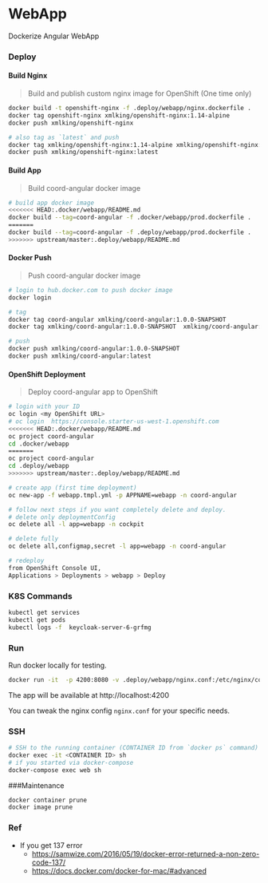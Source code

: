 WebApp
======

Dockerize Angular WebApp

### Deploy

#### Build Nginx
> Build and publish custom nginx image for OpenShift (One time only)
```bash
docker build -t openshift-nginx -f .deploy/webapp/nginx.dockerfile .
docker tag openshift-nginx xmlking/openshift-nginx:1.14-alpine
docker push xmlking/openshift-nginx

# also tag as `latest` and push
docker tag xmlking/openshift-nginx:1.14-alpine xmlking/openshift-nginx:latest
docker push xmlking/openshift-nginx:latest
```

#### Build App
> Build coord-angular docker image
```bash
# build app docker image
<<<<<<< HEAD:.docker/webapp/README.md
docker build --tag=coord-angular -f .docker/webapp/prod.dockerfile . 
=======
docker build --tag=coord-angular -f .deploy/webapp/prod.dockerfile . 
>>>>>>> upstream/master:.deploy/webapp/README.md
```

#### Docker Push
> Push coord-angular docker image
```bash
# login to hub.docker.com to push docker image
docker login

# tag  
docker tag coord-angular xmlking/coord-angular:1.0.0-SNAPSHOT
docker tag xmlking/coord-angular:1.0.0-SNAPSHOT  xmlking/coord-angular:latest

# push
docker push xmlking/coord-angular:1.0.0-SNAPSHOT
docker push xmlking/coord-angular:latest
```

#### OpenShift Deployment
> Deploy coord-angular app to OpenShift
```bash
# login with your ID
oc login <my OpenShift URL>
# oc login  https://console.starter-us-west-1.openshift.com
<<<<<<< HEAD:.docker/webapp/README.md
oc project coord-angular
cd .docker/webapp
=======
oc project coord-angular
cd .deploy/webapp
>>>>>>> upstream/master:.deploy/webapp/README.md

# create app (first time deployment)
oc new-app -f webapp.tmpl.yml -p APPNAME=webapp -n coord-angular

# follow next steps if you want completely delete and deploy.
# delete only deploymentConfig
oc delete all -l app=webapp -n cockpit

# delete fully
oc delete all,configmap,secret -l app=webapp -n coord-angular

# redeploy
from OpenShift Console UI, 
Applications > Deployments > webapp > Deploy 
```

 
### K8S Commands
```bash
kubectl get services
kubectl get pods
kubectl logs -f  keycloak-server-6-grfmg
```

### Run 
Run docker locally for testing.
```bash
docker run -it  -p 4200:8080 -v .deploy/webapp/nginx.conf:/etc/nginx/conf.d/nginx.conf cockpit
```

The app will be available at http://localhost:4200

You can tweak the nginx config  ```nginx.conf``` for your specific needs.

### SSH
```bash
# SSH to the running container (CONTAINER ID from `docker ps` command)
docker exec -it <CONTAINER ID> sh
# if you started via docker-compose
docker-compose exec web sh
```

###Maintenance
```bash
docker container prune
docker image prune
```


### Ref
* If you get 137 error
  * https://samwize.com/2016/05/19/docker-error-returned-a-non-zero-code-137/
  * https://docs.docker.com/docker-for-mac/#advanced
